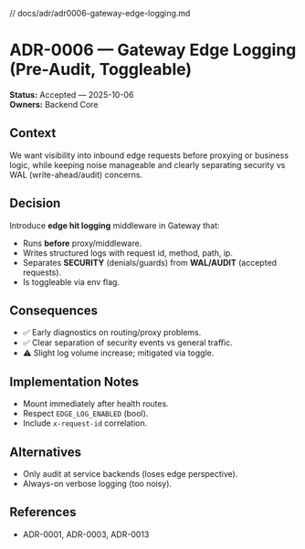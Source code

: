 // docs/adr/adr0006-gateway-edge-logging.md

# ADR-0006 — Gateway Edge Logging (Pre-Audit, Toggleable)

**Status:** Accepted — 2025-10-06  
**Owners:** Backend Core

## Context

We want visibility into inbound edge requests before proxying or business logic, while keeping noise manageable and clearly separating security vs WAL (write-ahead/audit) concerns.

## Decision

Introduce **edge hit logging** middleware in Gateway that:

- Runs **before** proxy/middleware.
- Writes structured logs with request id, method, path, ip.
- Separates **SECURITY** (denials/guards) from **WAL/AUDIT** (accepted requests).
- Is toggleable via env flag.

## Consequences

- ✅ Early diagnostics on routing/proxy problems.
- ✅ Clear separation of security events vs general traffic.
- ⚠ Slight log volume increase; mitigated via toggle.

## Implementation Notes

- Mount immediately after health routes.
- Respect `EDGE_LOG_ENABLED` (bool).
- Include `x-request-id` correlation.

## Alternatives

- Only audit at service backends (loses edge perspective).
- Always-on verbose logging (too noisy).

## References

- ADR-0001, ADR-0003, ADR-0013
